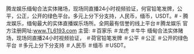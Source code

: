 腾龙娱乐缅甸合法实体赌场，现场同直播24小时视频验证，何官铅笔发牌，公平，公正，公开的绿色平台。多元上分下分支持，人民币，缅币，USDT。# -
腾龙娱乐，缅甸最大的实体直播娱乐场所。全网最有信誉的线上平台＃腾龙娱乐
官方注册网址:www.TL6193.com
主营:
＃百家乐
＃龙虎
＃牛牛
缅甸合法实体赌场，现场同直播24小时视频验证，
＃荷官铅笔发牌
＃公平
＃公正
＃公开的绿色平台
＃多元上分下分支持
＃人民币
＃缅币
＃USDT。
